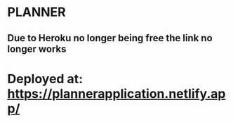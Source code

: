 # PLANNER
## Due to Heroku no longer being free the link no longer works
# Deployed at: https://plannerapplication.netlify.app/
